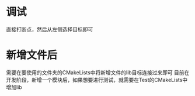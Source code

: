 # 调试

直接打断点，然后从左侧选择目标即可

# 新增文件后

需要在要使用的文件夹的CMakeLists中将新增文件的lib目标连接过来即可
目前在开发阶段，新增一个模块后，如果想要进行测试，就需要在Test的CMakeLists中增加lib

